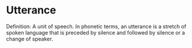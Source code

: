 # Utterance

Definition: A unit of speech. In phonetic terms, an utterance is a stretch of spoken language that is preceded by silence and followed by silence or a change of speaker.